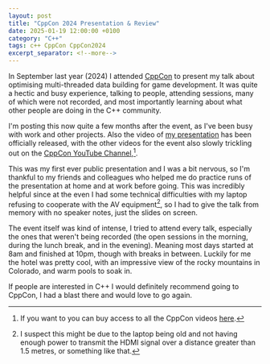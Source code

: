 ```yaml
---
layout: post
title: "CppCon 2024 Presentation & Review"
date: 2025-01-19 12:00:00 +0100
category: "C++"
tags: c++ CppCon CppCon2024
excerpt_separator: <!--more-->
---
```


In September last year (2024) I attended [CppCon](https://cppcon.org/) to present my talk about optimising multi-threaded data building for game development. It was quite a hectic and busy experience, talking to people, attending sessions, many of which were not recorded, and most importantly learning about what other people are doing in the C++ community.

<!--more-->

I'm posting this now quite a few months after the event, as I've been busy with work and other projects. Also the video of [my presentation](https://www.youtube.com/watch?v=ZrpB0gLteUI) has been officially released, with the other videos for the event also slowly trickling out on the [CppCon YouTube Channel](https://www.youtube.com/@CppCon),[^1].

This was my first ever public presentation and I was a bit nervous, so I'm thankful to my friends and colleagues who helped me do practice runs of the presentation at home and at work before going. This was incredibly helpful since at the even I had some technical difficulties with my laptop refusing to cooperate with the AV equipment[^2], so I had to give the talk from memory with no speaker notes, just the slides on screen.

The event itself was kind of intense, I tried to attend every talk, especially the ones that weren't being recorded (the open sessions in the morning, during the lunch break, and in the evening). Meaning most days started at 8am and finished at 10pm, though with breaks in between. Luckily for me the hotel was pretty cool, with an impressive view of the rocky mountains in Colorado, and warm pools to soak in.

If people are interested in C++ I would definitely recommend going to CppCon, I had a blast there and would love to go again.


[^1]: If you want to you can buy access to all the CppCon videos [here](https://cppcon.programmingarchive.com/).

[^2]: I suspect this might be due to the laptop being old and not having enough power to transmit the HDMI signal over a distance greater than 1.5 metres, or something like that. 
